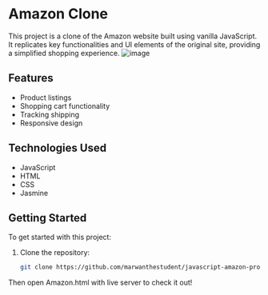 # Amazon Clone

This project is a clone of the Amazon website built using vanilla JavaScript. It replicates key functionalities and UI elements of the original site, providing a simplified shopping experience.
![image](https://github.com/user-attachments/assets/91c03a5f-a8ed-44f8-9b59-d8d99bbc1810)

## Features

- Product listings
- Shopping cart functionality
- Tracking shipping
- Responsive design

## Technologies Used

- JavaScript
- HTML
- CSS
- Jasmine

## Getting Started

To get started with this project:

1. Clone the repository:
   ```bash
   git clone https://github.com/marwanthestudent/javascript-amazon-project.git
  Then open Amazon.html with live server to check it out!
